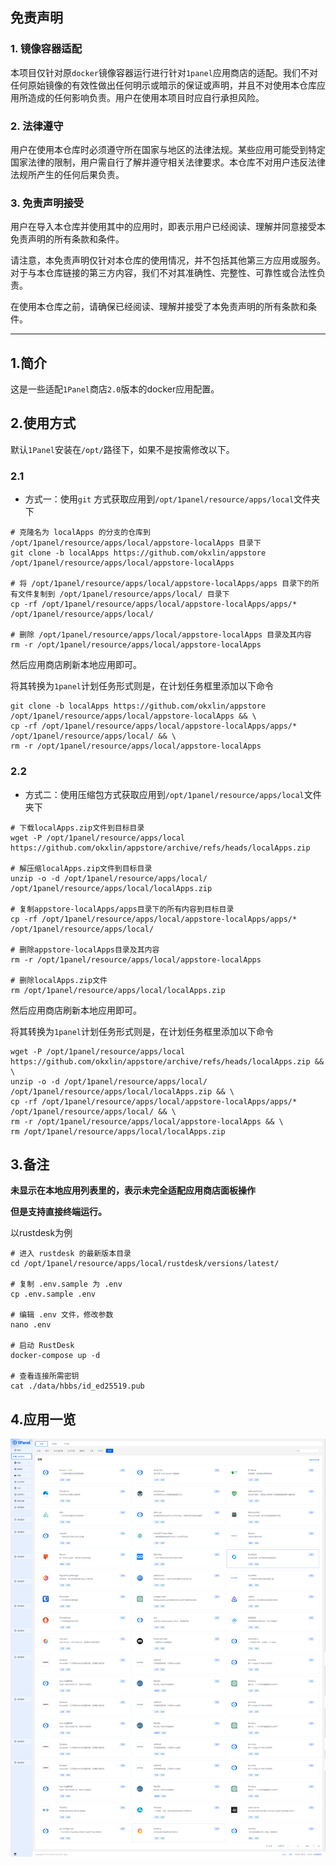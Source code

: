 ## 免责声明

### 1. 镜像容器适配
本项目仅针对原`docker`镜像容器运行进行针对`1panel`应用商店的适配。我们不对任何原始镜像的有效性做出任何明示或暗示的保证或声明，并且不对使用本仓库应用所造成的任何影响负责。用户在使用本项目时应自行承担风险。

### 2. 法律遵守
用户在使用本仓库时必须遵守所在国家与地区的法律法规。某些应用可能受到特定国家法律的限制，用户需自行了解并遵守相关法律要求。本仓库不对用户违反法律法规所产生的任何后果负责。

### 3. 免责声明接受
用户在导入本仓库并使用其中的应用时，即表示用户已经阅读、理解并同意接受本免责声明的所有条款和条件。

请注意，本免责声明仅针对本仓库的使用情况，并不包括其他第三方应用或服务。对于与本仓库链接的第三方内容，我们不对其准确性、完整性、可靠性或合法性负责。

在使用本仓库之前，请确保已经阅读、理解并接受了本免责声明的所有条款和条件。

***
## 1.简介
这是一些适配`1Panel`商店`2.0`版本的docker应用配置。


## 2.使用方式

默认`1Panel`安装在`/opt/`路径下，如果不是按需修改以下。


### 2.1
- 方式一：使用`git` 方式获取应用到`/opt/1panel/resource/apps/local`文件夹下

```shell
# 克隆名为 localApps 的分支的仓库到 /opt/1panel/resource/apps/local/appstore-localApps 目录下
git clone -b localApps https://github.com/okxlin/appstore /opt/1panel/resource/apps/local/appstore-localApps

# 将 /opt/1panel/resource/apps/local/appstore-localApps/apps 目录下的所有文件复制到 /opt/1panel/resource/apps/local/ 目录下
cp -rf /opt/1panel/resource/apps/local/appstore-localApps/apps/* /opt/1panel/resource/apps/local/

# 删除 /opt/1panel/resource/apps/local/appstore-localApps 目录及其内容
rm -r /opt/1panel/resource/apps/local/appstore-localApps
```

然后应用商店刷新本地应用即可。

将其转换为`1panel`计划任务形式则是，在计划任务框里添加以下命令

```shell
git clone -b localApps https://github.com/okxlin/appstore /opt/1panel/resource/apps/local/appstore-localApps && \
cp -rf /opt/1panel/resource/apps/local/appstore-localApps/apps/* /opt/1panel/resource/apps/local/ && \
rm -r /opt/1panel/resource/apps/local/appstore-localApps
```

###  2.2
-  方式二：使用压缩包方式获取应用到`/opt/1panel/resource/apps/local`文件夹下

```shell
# 下载localApps.zip文件到目标目录
wget -P /opt/1panel/resource/apps/local https://github.com/okxlin/appstore/archive/refs/heads/localApps.zip

# 解压缩localApps.zip文件到目标目录
unzip -o -d /opt/1panel/resource/apps/local/ /opt/1panel/resource/apps/local/localApps.zip

# 复制appstore-localApps/apps目录下的所有内容到目标目录
cp -rf /opt/1panel/resource/apps/local/appstore-localApps/apps/* /opt/1panel/resource/apps/local/

# 删除appstore-localApps目录及其内容
rm -r /opt/1panel/resource/apps/local/appstore-localApps

# 删除localApps.zip文件
rm /opt/1panel/resource/apps/local/localApps.zip
```

然后应用商店刷新本地应用即可。

将其转换为`1panel`计划任务形式则是，在计划任务框里添加以下命令

```shell
wget -P /opt/1panel/resource/apps/local https://github.com/okxlin/appstore/archive/refs/heads/localApps.zip && \
unzip -o -d /opt/1panel/resource/apps/local/ /opt/1panel/resource/apps/local/localApps.zip && \
cp -rf /opt/1panel/resource/apps/local/appstore-localApps/apps/* /opt/1panel/resource/apps/local/ && \
rm -r /opt/1panel/resource/apps/local/appstore-localApps && \
rm /opt/1panel/resource/apps/local/localApps.zip
```


## 3.备注

**未显示在本地应用列表里的，表示未完全适配应用商店面板操作**

**但是支持直接终端运行。**

以rustdesk为例

```shell
# 进入 rustdesk 的最新版本目录
cd /opt/1panel/resource/apps/local/rustdesk/versions/latest/

# 复制 .env.sample 为 .env
cp .env.sample .env

# 编辑 .env 文件，修改参数
nano .env

# 启动 RustDesk
docker-compose up -d

# 查看连接所需密钥
cat ./data/hbbs/id_ed25519.pub

```

## 4.应用一览

![](./app-list.png)